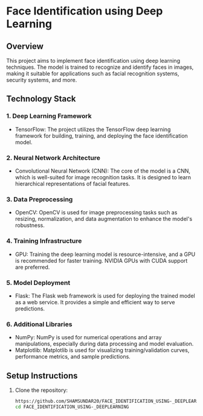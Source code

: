 # Face Identification using Deep Learning

## Overview
This project aims to implement face identification using deep learning techniques. The model is trained to recognize and identify faces in images, making it suitable for applications such as facial recognition systems, security systems, and more.

## Technology Stack

### 1. Deep Learning Framework
   - TensorFlow: The project utilizes the TensorFlow deep learning framework for building, training, and deploying the face identification model.

### 2. Neural Network Architecture
   - Convolutional Neural Network (CNN): The core of the model is a CNN, which is well-suited for image recognition tasks. It is designed to learn hierarchical representations of facial features.

### 3. Data Preprocessing
   - OpenCV: OpenCV is used for image preprocessing tasks such as resizing, normalization, and data augmentation to enhance the model's robustness.

### 4. Training Infrastructure
   - GPU: Training the deep learning model is resource-intensive, and a GPU is recommended for faster training. NVIDIA GPUs with CUDA support are preferred.

### 5. Model Deployment
   - Flask: The Flask web framework is used for deploying the trained model as a web service. It provides a simple and efficient way to serve predictions.

### 6. Additional Libraries
   - NumPy: NumPy is used for numerical operations and array manipulations, especially during data processing and model evaluation.
   - Matplotlib: Matplotlib is used for visualizing training/validation curves, performance metrics, and sample predictions.

## Setup Instructions

1. Clone the repository:
   ```bash
   https://github.com/SHAMSUNDAR20/FACE_IDENTIFICATION_USING-_DEEPLEARNING.git
   cd FACE_IDENTIFICATION_USING-_DEEPLEARNING
